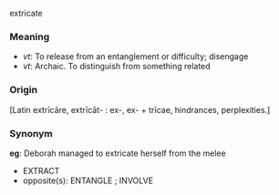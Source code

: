 extricate
### Meaning
+ _vt_: To release from an entanglement or difficulty; disengage
+ _vt_: Archaic. To distinguish from something related

### Origin

[Latin extrīcāre, extrīcāt- : ex-, ex- + trīcae, hindrances, perplexities.]

### Synonym

__eg__: Deborah managed to extricate herself from the melee

+ EXTRACT
+ opposite(s): ENTANGLE ; INVOLVE


